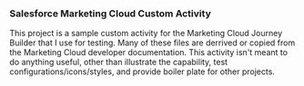 ### Salesforce Marketing Cloud Custom Activity

This project is a sample custom activity for the Marketing Cloud Journey Builder that I use for testing.  Many of these files are derrived or copied from the Marketing Cloud developer documentation.  This activity isn't meant to do anything useful, other than illustrate the capability, test configurations/icons/styles, and provide boiler plate for other projects. 
